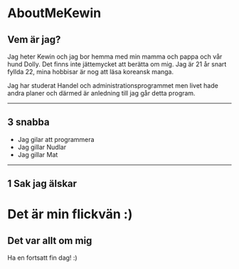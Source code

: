 # AboutMeKewin

## Vem är jag? ##  
Jag heter Kewin och jag bor hemma med min mamma och pappa och vår hund Dolly. Det finns inte jättemycket att berätta om mig. Jag är 21 år snart fyllda 22, mina hobbisar är nog att läsa koreansk manga. 

Jag har studerat Handel och administrationsprogrammet men livet hade andra planer och därmed är anledning till jag går detta program.

---

## 3 snabba  ##
- Jag gilar att programmera
- Jag gillar Nudlar
- Jag gillar Mat 
---
## 1 Sak jag älskar ##
# Det är min flickvän :) #
## Det var allt om mig 
Ha en fortsatt fin dag! :)
##



